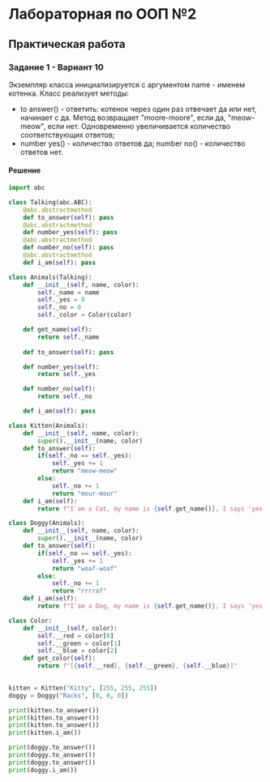 # Лабораторная по ООП №2
## Практическая работа 
### Задание 1 - Вариант 10

Экземпляр класса инициализируется с аргументом name - именем котенка. Класс
реализует методы:
- to answer() - ответить: котенок через один раз отвечает да или нет, начинает с да. Метод
возвращает "moore-moore", если да, "meow-meow", если нет. Одновременно
увеличивается количество соответствующих ответов;
- number
yes() - количество ответов да;
number no() - количество ответов нет.

#### Решение

~~~python
import abc

class Talking(abc.ABC):
    @abc.abstractmethod
    def to_answer(self): pass
    @abc.abstractmethod
    def number_yes(self): pass
    @abc.abstractmethod
    def number_no(self): pass
    @abc.abstractmethod
    def i_am(self): pass

class Animals(Talking):
    def __init__(self, name, color):
        self._name = name
        self._yes = 0
        self._no = 0
        self._color = Color(color)

    def get_name(self):
        return self._name
    
    def to_answer(self): pass

    def number_yes(self):
        return self._yes

    def number_no(self):
        return self._no

    def i_am(self): pass

class Kitten(Animals):
    def __init__(self, name, color):
        super().__init__(name, color)
    def to_answer(self):
        if(self._no == self._yes):
            self._yes += 1
            return "meow-meow"
        else:
            self._no += 1
            return "mour-mour"
    def i_am(self):
        return f"I`am a Cat, my name is {self.get_name()}, I says 'yes' {self.number_yes()} times, no {self.number_no()}, and my color is {self._color.get_color()}"

class Doggy(Animals):
    def __init__(self, name, color):
        super().__init__(name, color)
    def to_answer(self):
        if(self._no == self._yes):
            self._yes += 1
            return "woaf-woaf"
        else:
            self._no += 1
            return "rrrraf"
    def i_am(self):
        return f"I`am a Dog, my name is {self.get_name()}, I says 'yes' {self.number_yes()} times, no {self.number_no()}, and my color is {self._color.get_color()}"

class Color:
    def __init__(self, color):
        self.__red = color[0]
        self.__green = color[1]
        self.__blue = color[2]
    def get_color(self):
        return f"[{self.__red}, {self.__green}, {self.__blue}]"
    

kitten = Kitten("Kitty", [255, 255, 255])
doggy = Doggy("Racks", [0, 0, 0])

print(kitten.to_answer())
print(kitten.to_answer())
print(kitten.to_answer())
print(kitten.i_am())

print(doggy.to_answer())
print(doggy.to_answer())
print(doggy.to_answer())
print(doggy.i_am())


~~~